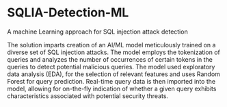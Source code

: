 # SQLIA-Detection-ML
A machine Learning approach for SQL injection attack detection

The solution imparts creation of an AI/ML model meticulously trained on a diverse set of SQL injection attacks. 
The model employs the tokenization of queries and analyzes the number of occurrences of certain tokens in the queries to detect potential malicious queries.
The model used exploratory data analysis (EDA), for the selection of relevant features and uses Random Forest for query prediction.
Real-time query data is then imported into the model, allowing for on-the-fly indication of  whether a given query exhibits characteristics associated with potential security threats. 


